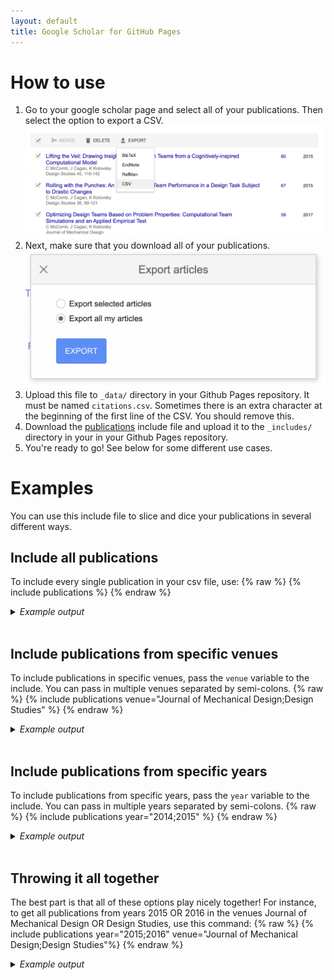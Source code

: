 ```yaml
---
layout: default
title: Google Scholar for GitHub Pages
---
```


# How to use
1. Go to your google scholar page and select all of your publications. Then select the option to export a CSV. ![](/assets/images/export-csv.png)
2. Next, make sure that you download all of your publications. ![](/assets/images/export-all.png)
3. Upload this file to `_data/` directory in your Github Pages repository. It must be named `citations.csv`. Sometimes there is an extra character at the beginning of the first line of the CSV. You should remove this.
4. Download the [publications](https://github.com/cmccomb/google-scholar-for-github-pages/blob/main/_includes/publications) include file and upload it to the `_includes/` directory in your in your Github Pages repository.
5. You're ready to go! See below for some different use cases. 

# Examples
You can use this include file to slice and dice your publications in several different ways. 

## Include all publications
To include every single publication in your csv file, use:
{% raw %}
{% include publications %}
{% endraw %}

<details>
<summary><i>Example output</i></summary>
{% include publications %}
</details>
<br/>

  
## Include publications from specific venues
To include publications in specific venues, pass the `venue` variable to the include. You can pass in multiple venues separated by semi-colons.
{% raw %}
{% include publications venue="Journal of Mechanical Design;Design Studies" %}
{% endraw %}

<details>
<summary><i>Example output</i></summary>
{% include publications venue="Journal of Mechanical Design;Design Studies" %}
</details>
<br/>

## Include publications from specific years
To include publications from specific years, pass the `year` variable to the include. You can pass in multiple years separated by semi-colons.
{% raw %}
{% include publications year="2014;2015" %}
{% endraw %}

<details>
<summary><i>Example output</i></summary>
{% include publications year="2014;2015" %}
</details>
<br/>

## Throwing it all together
The best part is that all of these options play nicely together! For instance, to get all publications from years 2015 OR 2016 in the venues Journal of Mechanical Design OR Design Studies, use this command:
{% raw %}
{% include publications year="2015;2016" venue="Journal of Mechanical Design;Design Studies"%}
{% endraw %}

<details>
<summary><i>Example output</i></summary>
{% include publications year="2015;2016" venue="Journal of Mechanical Design;Design Studies"%}
</details>
